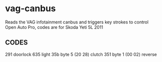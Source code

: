 # vag-canbus
Reads the VAG infotainment canbus and triggers key strokes to control Open Auto Pro, codes are for Skoda Yeti 5L 2011

## CODES
291 doorlock
635 light
35b byte 5 (20 28) clutch
351 byte 1 (00 02) reverse
